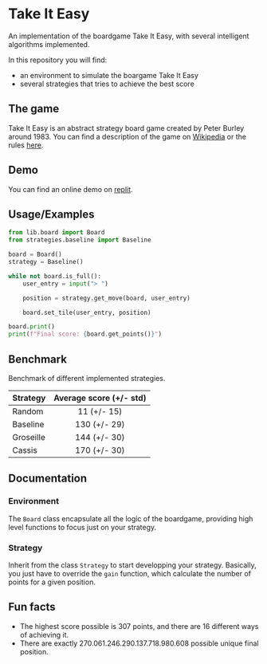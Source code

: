 # Take It Easy

An implementation of the boardgame Take It Easy, with several intelligent algorithms implemented.

In this repository you will find:
- an environment to simulate the boargame Take It Easy
- several strategies that tries to achieve the best score


## The game

Take It Easy is an abstract strategy board game created by Peter Burley around 1983. You can find a description of the game on [Wikipedia](https://en.wikipedia.org/wiki/Take_It_Easy_(game)) or the rules [here](http://www.gamecabinet.com/rules/TakeItEasy.html).


## Demo

You can find an online demo on [replit](https://replit.com/@LeonDavidovski/CloseTrustworthyFacts#main.py).


## Usage/Examples

```python
from lib.board import Board
from strategies.baseline import Baseline

board = Board()
strategy = Baseline()

while not board.is_full():
    user_entry = input("> ")

    position = strategy.get_move(board, user_entry)

    board.set_tile(user_entry, position)

board.print()
print(f"Final score: {board.get_points()}")
```

## Benchmark

Benchmark of different implemented strategies.

| Strategy     |   Average score (+/- std)  | 
| :----------- |:--------------------------:|
| Random       | 11 (+/- 15)                |
| Baseline     | 130 (+/- 29)               |
| Groseille    | 144 (+/- 30)               |
| Cassis       | 170 (+/- 30)               |


## Documentation

### Environment

The `Board` class encapsulate all the logic of the boardgame, providing high level functions to focus just on your strategy.


### Strategy

Inherit from the class `Strategy` to start developping your strategy. Basically, you just have to override the `gain` function, which calculate the number of points for a given position.



## Fun facts

- The highest score possible is 307 points, and there are 16 different ways of achieving it.
- There are exactly 270.061.246.290.137.718.980.608 possible unique final position.
